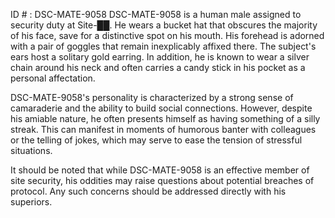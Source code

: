 ID # : DSC-MATE-9058
DSC-MATE-9058 is a human male assigned to security duty at Site-██. He wears a bucket hat that obscures the majority of his face, save for a distinctive spot on his mouth. His forehead is adorned with a pair of goggles that remain inexplicably affixed there. The subject's ears host a solitary gold earring. In addition, he is known to wear a silver chain around his neck and often carries a candy stick in his pocket as a personal affectation.

DSC-MATE-9058's personality is characterized by a strong sense of camaraderie and the ability to build social connections. However, despite his amiable nature, he often presents himself as having something of a silly streak. This can manifest in moments of humorous banter with colleagues or the telling of jokes, which may serve to ease the tension of stressful situations. 

It should be noted that while DSC-MATE-9058 is an effective member of site security, his oddities may raise questions about potential breaches of protocol. Any such concerns should be addressed directly with his superiors.